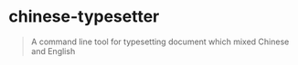 # chinese-typesetter

> A command line tool for typesetting document which mixed Chinese and English
